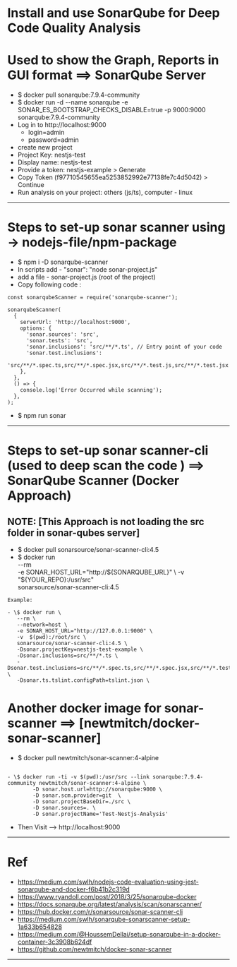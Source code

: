 # Install and use SonarQube for Deep Code Quality Analysis

# Used to show the Graph, Reports in GUI format ==> SonarQube Server

- \$ docker pull sonarqube:7.9.4-community
- \$ docker run -d --name sonarqube -e SONAR_ES_BOOTSTRAP_CHECKS_DISABLE=true -p 9000:9000 sonarqube:7.9.4-community
- Log in to http://localhost:9000
  - login=admin
  - password=admin
- create new project
- Project Key: nestjs-test
- Display name: nestjs-test
- Provide a token: nestjs-example > Generate
- Copy Token (f97710545655ea5253852992e77138fe7c4d5042) > Continue
- Run analysis on your project: others (js/ts), computer - linux

---

# Steps to set-up sonar scanner using -> nodejs-file/npm-package

- \$ npm i -D sonarqube-scanner
- In scripts add - "sonar": "node sonar-project.js"
- add a file - sonar-project.js (root of the project)
- Copy following code :

```
const sonarqubeScanner = require('sonarqube-scanner');

sonarqubeScanner(
  {
    serverUrl: 'http://localhost:9000',
    options: {
      'sonar.sources': 'src',
      'sonar.tests': 'src',
      'sonar.inclusions': 'src/**/*.ts', // Entry point of your code
      'sonar.test.inclusions':
        'src/**/*.spec.ts,src/**/*.spec.jsx,src/**/*.test.js,src/**/*.test.jsx',
    },
  },
  () => {
    console.log('Error Occurred while scanning');
  },
);

```

- \$ npm run sonar

---

# Steps to set-up sonar scanner-cli (used to deep scan the code ) ==> SonarQube Scanner (Docker Approach)

## NOTE: [This Approach is not loading the src folder in sonar-qubes server]

- \$ docker pull sonarsource/sonar-scanner-cli:4.5
- \$ docker run \
   --rm \
   -e SONAR_HOST_URL="http://${SONARQUBE_URL}" \
    -v "${YOUR_REPO}:/usr/src" \
   sonarsource/sonar-scanner-cli:4.5

```
Example:

- \$ docker run \
   --rm \
   --network=host \
   -e SONAR_HOST_URL="http://127.0.0.1:9000" \
   -v  $(pwd):/root/src \
   sonarsource/sonar-scanner-cli:4.5 \
   -Dsonar.projectKey=nestjs-test-example \
   -Dsonar.inclusions=src/**/*.ts \
   -Dsonar.test.inclusions=src/**/*.spec.ts,src/**/*.spec.jsx,src/**/*.test.js,src/**/*.test.jsx \
   -Dsonar.ts.tslint.configPath=tslint.json \

```

# Another docker image for sonar-scanner ==> [newtmitch/docker-sonar-scanner]

- \$ docker pull newtmitch/sonar-scanner:4-alpine

```

- \$ docker run -ti -v $(pwd):/usr/src --link sonarqube:7.9.4-community newtmitch/sonar-scanner:4-alpine \
        -D sonar.host.url=http://sonarqube:9000 \
        -D sonar.scm.provider=git  \
        -D sonar.projectBaseDir=./src \
        -D sonar.sources=. \
        -D sonar.projectName='Test-Nestjs-Analysis'

```

- Then Visit --> http://localhost:9000

---

# Ref

- https://medium.com/swlh/nodejs-code-evaluation-using-jest-sonarqube-and-docker-f6b41b2c319d
- https://www.ryandoll.com/post/2018/3/25/sonarqube-docker
- https://docs.sonarqube.org/latest/analysis/scan/sonarscanner/
- https://hub.docker.com/r/sonarsource/sonar-scanner-cli
- https://medium.com/swlh/sonarqube-sonarscanner-setup-1a633b654828
- https://medium.com/@HoussemDellai/setup-sonarqube-in-a-docker-container-3c3908b624df
- https://github.com/newtmitch/docker-sonar-scanner

---
